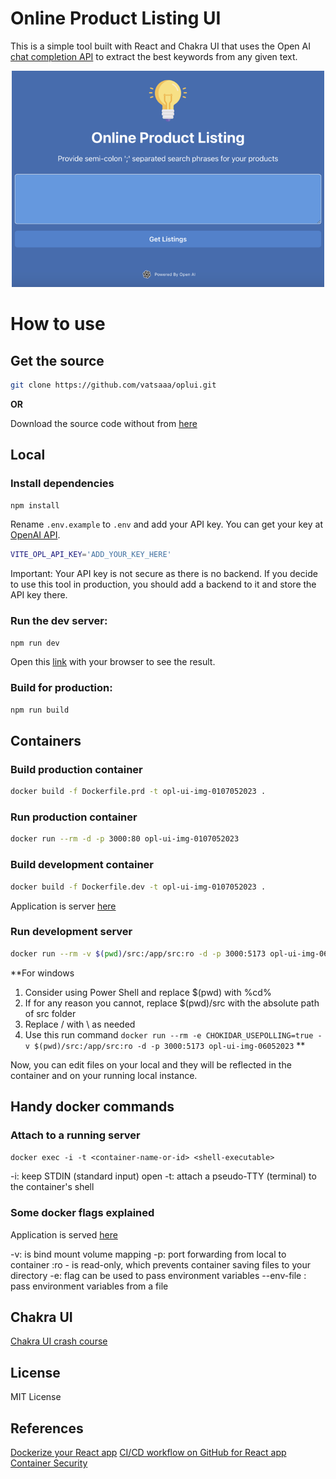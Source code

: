 # Online Product Listing UI

This is a simple tool built with React and Chakra UI that uses the Open AI [chat completion API](https://platform.openai.com/docs/guides/completion) to extract the best keywords from any given text.

<div style="text-align:center">
<img src="screenshot.png" width="500">
</div>

# How to use
## Get the source
```bash 
git clone https://github.com/vatsaaa/oplui.git
```

<strong>OR</strong>

Download the source code without from [here](https://github.com/vatsaaa/oplui/archive/refs/heads/main.zip)

## Local
### Install dependencies
```bash
npm install
```

Rename `.env.example` to `.env` and add your API key. You can get your key at [OpenAI API](https://platform.openai.com/account/api-keys).

```bash
VITE_OPL_API_KEY='ADD_YOUR_KEY_HERE'
```

Important: Your API key is not secure as there is no backend. If you decide to use this tool in production, you should add a backend to it and store the API key there.

### Run the dev server:

```bash
npm run dev
```

Open this [link](http://localhost:3000) with your browser to see the result.

### Build for production:

```bash
npm run build
```

## Containers
### Build production container
```bash
docker build -f Dockerfile.prd -t opl-ui-img-0107052023 .
```

### Run production container
```bash
docker run --rm -d -p 3000:80 opl-ui-img-0107052023
```

### Build development container
```bash
docker build -f Dockerfile.dev -t opl-ui-img-0107052023 .
```

Application is server [here](https://localhost:3000)

### Run development server
```bash
docker run --rm -v $(pwd)/src:/app/src:ro -d -p 3000:5173 opl-ui-img-06052023
```

**For windows
1. Consider using Power Shell and replace $(pwd) with %cd%
2. If for any reason you cannot, replace $(pwd)/src with the absolute path of src folder
3. Replace / with \ as needed
4. Use this run command `docker run --rm -e CHOKIDAR_USEPOLLING=true -v $(pwd)/src:/app/src:ro -d -p 3000:5173 opl-ui-img-06052023`
**

Now, you can edit files on your local and they will be reflected in the container and on your running local instance.

## Handy docker commands
### Attach to a running server
`docker exec -i -t <container-name-or-id> <shell-executable>`

-i: keep STDIN (standard input) open 
-t: attach a pseudo-TTY (terminal) to the container's shell

### Some docker flags explained
Application is served [here](https://localhost:3000)

-v: is bind mount volume mapping
-p: port forwarding from local to container
:ro - is read-only, which prevents container saving files to your directory
-e: flag can be used to pass environment variables
--env-file <env-filename-with-path>: pass environment variables from a file

## Chakra UI
[Chakra UI crash course](https://www.youtube.com/watch?v=iXsM6NkEmFc&list=PL4cUxeGkcC9hcnIeryurNMMcGBHp7AYlP)

## License

MIT License

## References
[Dockerize your React app](https://dev.to/karanpratapsingh/dockerize-your-react-app-4j2e)
[CI/CD workflow on GitHub for React app](https://dev.to/dyarleniber/setting-up-a-ci-cd-workflow-on-github-actions-for-a-react-app-with-github-pages-and-codecov-4hnp)
[Container Security](https://anchore.com/blog/docker-security-best-practices-a-complete-guide/)